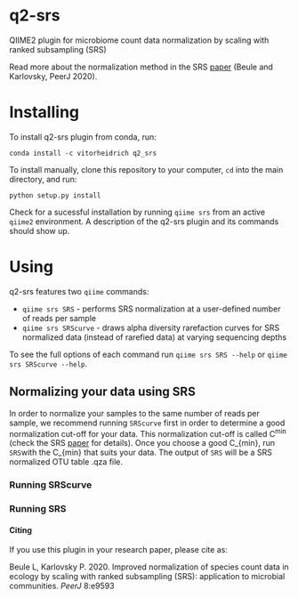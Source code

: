 # q2-srs

QIIME2 plugin for microbiome count data normalization by scaling with ranked subsampling (SRS) 

Read more about the normalization method in the SRS [paper](https://doi.org/10.7717/peerj.9593) (Beule and Karlovsky, PeerJ 2020).
<!---To more details on the usage of SRS, take a look at the practical guide [paper]() ().--->

# Installing

To install q2-srs plugin from conda, run:
```
conda install -c vitorheidrich q2_srs
```
To install manually, clone this repository to your computer, `cd` into the main directory, and run:
```
python setup.py install
```
Check for a sucessful installation by running `qiime srs` from an active `qiime2` environment. A description of the q2-srs plugin and its commands should show up.

# Using

q2-srs features two `qiime` commands:
* `qiime srs SRS` - performs SRS normalization at a user-defined number of reads per sample
* `qiime srs SRScurve` - draws alpha diversity rarefaction curves for SRS normalized data (instead of rarefied data) at varying sequencing depths

To see the full options of each command run `qiime srs SRS --help` or `qiime srs SRScurve --help`.

## Normalizing your data using SRS

In order to normalize your samples to the same number of reads per sample, we recommend running `SRScurve` first in order to determine a good normalization cut-off for your data. This normalization cut-off is called C<sup>min</sup> (check the SRS [paper](https://doi.org/10.7717/peerj.9593) for details). Once you choose a good C_{min}, run `SRS`with the C_{min} that suits your data. The output of `SRS` will be a SRS normalized OTU table .qza file.

### Running SRScurve

### Running SRS

#### Citing
If you use this plugin in your research paper, please cite as:

Beule L, Karlovsky P. 2020. Improved normalization of species count data in ecology by scaling with ranked subsampling (SRS): application to microbial communities. *PeerJ* 8:e9593

<!---Change the proposed cite to the practical guide later--->


